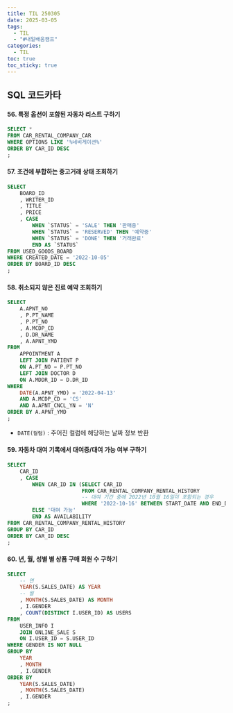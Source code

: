 ```yaml
---
title: TIL 250305
date: 2025-03-05
tags:
  - TIL
  - "#내일배움캠프"
categories:
  - TIL
toc: true
toc_sticky: true
---
```

## SQL 코드카타
#### 56. 특정 옵션이 포함된 자동차 리스트 구하기
```sql
SELECT *
FROM CAR_RENTAL_COMPANY_CAR
WHERE OPTIONS LIKE '%네비게이션%'
ORDER BY CAR_ID DESC
;
```

#### 57. 조건에 부합하는 중고거래 상태 조회하기
```sql
SELECT 
    BOARD_ID
    , WRITER_ID
    , TITLE
    , PRICE
    , CASE
        WHEN `STATUS` = 'SALE' THEN '판매중'
        WHEN `STATUS` = 'RESERVED' THEN '예약중'
        WHEN `STATUS` = 'DONE' THEN '거래완료'
        END AS `STATUS`
FROM USED_GOODS_BOARD
WHERE CREATED_DATE = '2022-10-05'
ORDER BY BOARD_ID DESC
;
```

#### 58. 취소되지 않은 진료 예약 조회하기
```sql
SELECT
    A.APNT_NO
    , P.PT_NAME
    , P.PT_NO
    , A.MCDP_CD
    , D.DR_NAME
    , A.APNT_YMD
FROM 
    APPOINTMENT A
    LEFT JOIN PATIENT P
    ON A.PT_NO = P.PT_NO
    LEFT JOIN DOCTOR D
    ON A.MDDR_ID = D.DR_ID
WHERE 
    DATE(A.APNT_YMD) = '2022-04-13'
    AND A.MCDP_CD = 'CS'
    AND A.APNT_CNCL_YN = 'N'
ORDER BY A.APNT_YMD
;
```
- ```DATE(컬럼)``` : 주어진 컬럼에 해당하는 날짜 정보 반환

#### 59. 자동차 대여 기록에서 대여중/대여 가능 여부 구하기
```sql
SELECT
    CAR_ID 
    , CASE
        WHEN CAR_ID IN (SELECT CAR_ID 
                        FROM CAR_RENTAL_COMPANY_RENTAL_HISTORY
                        -- 대여 기간 중에 2022년 10월 16일이 포함되는 경우
                        WHERE '2022-10-16' BETWEEN START_DATE AND END_DATE) THEN '대여중'
        ELSE '대여 가능'
        END AS AVAILABILITY
FROM CAR_RENTAL_COMPANY_RENTAL_HISTORY
GROUP BY CAR_ID
ORDER BY CAR_ID DESC
;
```

#### 60. 년, 월, 성별 별 상품 구매 회원 수 구하기
```sql
SELECT
	-- 연
    YEAR(S.SALES_DATE) AS YEAR
    -- 월
    , MONTH(S.SALES_DATE) AS MONTH
    , I.GENDER
    , COUNT(DISTINCT I.USER_ID) AS USERS
FROM
    USER_INFO I
    JOIN ONLINE_SALE S
    ON I.USER_ID = S.USER_ID
WHERE GENDER IS NOT NULL
GROUP BY 
    YEAR
    , MONTH
    , I.GENDER
ORDER BY
    YEAR(S.SALES_DATE)
    , MONTH(S.SALES_DATE)
    , I.GENDER
;
```